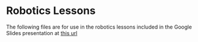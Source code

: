 Robotics Lessons
================

The following files are for use in the robotics lessons included in the
Google Slides presentation at [this url](https://docs.google.com/presentation/d/1eK6tybJXTh6TGkgAD84-9Ikcpqakjy7UnlQHsY1-rRI/edit?usp=sharing)

